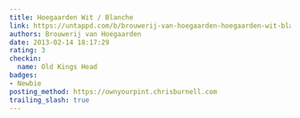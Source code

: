```yaml
---
title: Hoegaarden Wit / Blanche
link: https://untappd.com/b/brouwerij-van-hoegaarden-hoegaarden-wit-blanche/6422
authors: Brouwerij van Hoegaarden
date: 2013-02-14 18:17:29
rating: 3
checkin:
  name: Old Kings Head
badges:
- Newbie
posting_method: https://ownyourpint.chrisburnell.com
trailing_slash: true
---
```

